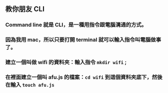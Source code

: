## 教你朋友 CLI
 
 ### Command line 就是 CLI，是一種用指令跟電腦溝通的方式。
 
 ### 因為我用 mac，所以只要打開 terminal 就可以輸入指令叫電腦做事了。
 
 ### 建立一個叫做 wifi 的資料夾：輸入指令 `mkdir wifi` ;

### 在裡面建立一個叫 afu.js 的檔案：`cd wifi` 到這個資料夾底下，然後在輸入 `touch afu.js`


